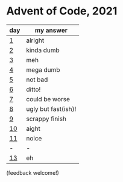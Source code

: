 # Advent of Code, 2021

| day | my answer |
| --- | --- |
| [1](src/days/day1.clj) | alright |
| [2](src/days/day2.clj) | kinda dumb |
| [3](src/days/day3.clj) | meh | 
| [4](src/days/day4.clj) | mega dumb | 
| [5](src/days/day5.clj) | not bad | 
| [6](src/days/day6.clj) | ditto! |
| [7](src/days/day7.clj) | could be worse |
| [8](src/days/day8.clj) | ugly but fast(ish)! |
| [9](src/days/day9.clj) | scrappy finish |
| [10](src/days/day10.clj) | aight |
| [11](src/days/day11.clj) | noice |
| - | - |
| [13](src/days/day13.clj) | eh |

(feedback welcome!)
